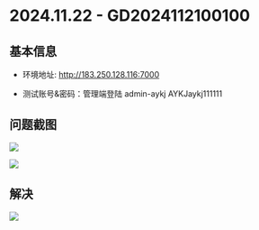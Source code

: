 # 2024.11.22 - GD2024112100100

## 基本信息

* 环境地址: http://183.250.128.116:7000

* 测试账号&密码：管理端登陆    admin-aykj     AYKJaykj111111     



## 问题截图

![](/AllFiles/前端文档/1-Lego（全）/0-工单维度-项目工单记录/泉州水务/images/001.png)

![](/AllFiles/前端文档/1-Lego（全）/0-工单维度-项目工单记录/泉州水务/images/002.png)



## 解决

![](/AllFiles/前端文档/1-Lego（全）/0-工单维度-项目工单记录/泉州水务/images/003.png)